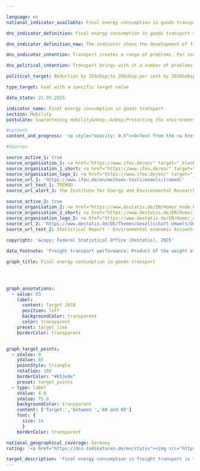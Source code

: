 ```yaml
---

language: en        
national_indicator_available: Final energy consumption in goods transport        

dns_indicator_definition: Final energy consumption in goods transport represents the energy consumption for the carriage of goods within Germany via inland shipping, by rail and by road.        

dns_indicator_definition_new: The indicator shows the development of final energy consumption for the domestic transport of goods by inland waterway, rail and road compared to the base year 2015.        

dns_indicator_intention: Transport creates a range of problems. For instance, noise and air pollution impair quality of life, especially in cities, and traffic-related emissions contribute to climate change. The emission of harmful greenhouse gases is closely linked to the energy consumed for transport purposes.<br>The aim is to reduce final energy consumption in goods transport by 15&nbsp;to 20&nbsp;% by 2030&nbsp;compared to 2005.        

dns_political_intention: Transport brings with it a number of problems. For example, noise and air pollutants affect the quality of life, particularly in cities, and transport-related emissions contribute to climate change. The emission of harmful greenhouse gases (GHG) is closely linked to the energy consumed in transport.        

political_target: Reduction by 15&nbsp;to 20&nbsp;per cent by 2030&nbsp;compared to 2015        

type_target: Goal with a specific target value        

data_state: 21.05.2025        

indicator_name: Final energy consumption in goods transport        
section: Mobility        
postulate: Guaranteeing mobility&nbsp;–&nbsp;Protecting the environment        

#content         
content_and_progress: '<p style="opacity: 0.5"><b>Text from the <a href="https://dns-indikatoren.de/assets/Publikationen/Indikatorenberichte/2022.pdf">Indicator Report 2022&nbsp;</a></b><br><br>This indicator represents the final energy consumption (FEC) attributable to the transport of goods. Final energy refers to the energy directly used in transport, such as petrol or diesel fuel. Transformation losses during fuel production as well as potential transmission losses are not taken into account. Data on domestic transport-related FEC originate from the Transport Emission Model (<abbr title="Transport Emission Model" tabindex="0">TREMOD</abbr>) database of the Institute for Energy and Environmental Research (<abbr title="Institute for Energy and Environmental Research" tabindex="0">ifeu</abbr>). <abbr title="Transport Emission Model" tabindex="0">TREMOD</abbr> is a model designed to assess transport emissions. Fuel consumption within Germany is recorded regardless of where refuelling takes place.<br><br>The same model also provides data on freight transport performance. Air freight is excluded due to its comparatively small share. Because the indicator is defined to cover only domestic FEC, the effects of increasing international interconnections of the German economy within the context of globalisation are inadequately reflected.<br><br>The politically established target for this indicator is to reduce final energy consumption in freight transport by 15&nbsp;% to 20&nbsp;% from 2005&nbsp;to 2030.<br><br>In addition to energy consumption, energy efficiency is also presented, defined as energy consumption per tonne-kilometre. The number of tonne-kilometres provides insight into how transport performance&nbsp;–&nbsp;that is, the amount of freight transported in tonnes multiplied by the distance travelled in kilometres&nbsp;–&nbsp;has changed.<br><br>In 2023, the FEC caused by freight transport amounted to 26.1&nbsp;%<sup>1</sup> of total final energy consumption in the transport sector.<br><br>In 2023, FEC in freight transport fell below the 2005&nbsp;level for the first time since 2013, showing a decline of 1.3&nbsp;%. Combined with an increase in freight transport performance of 94&nbsp;billion tonne-kilometres compared to 2005, this resulted in a significant efficiency improvement of 15.4&nbsp;% in 2023&nbsp;relative to 2005. If the recent trend continues, the minimum reduction target of 15&nbsp;% compared to 2005&nbsp;by 2030&nbsp;is likely to be narrowly achieved.<br><br>Road freight transport’s FEC in 2023&nbsp;was approximately at the 2005&nbsp;level (+0.3&nbsp;%). In contrast, energy consumption for freight transport by rail and inland waterways decreased substantially (–7.1&nbsp;% and –39.8&nbsp;%, respectively).<br><br>During the global financial and economic crisis in 2009, inflation-adjusted gross value added in the manufacturing sector declined sharply by almost 20&nbsp;%. This significant downturn particularly impacted the transport sector, which directly responds to fluctuations in goods production. The resulting lower utilisation of transport capacities explains the slight increase in average energy consumption per tonne-kilometre, despite the overall substantial decline in absolute energy consumption during the crisis years.<br><br>Following the crisis, the transport industry recovered rapidly. After freight performance in 2009&nbsp;nearly fell to the 2005&nbsp;level, it had already risen by 8.2&nbsp;% by 2010. By 2015, the pre-crisis level of 2008&nbsp;had been surpassed, and the increase continued with 12.8&nbsp;% growth until 2019&nbsp;compared to 2010. Since energy consumption during this period increased by only 8.5&nbsp;%, this resulted in an efficiency improvement of 3.8&nbsp;%. In the first year of the <abbr title="Coronavirus SARS-CoV-2" tabindex="0">COVID-19</abbr>&nbsp;pandemic, this trend reversed: energy consumption declined by 2.8&nbsp;% compared to 2019, and freight volume dropped by 3.8&nbsp;%. The impact of the pandemic on freight transport was thus less severe than in passenger transport (see Indicator 11.2.b). Overall, freight transport experienced a slight efficiency deterioration of 1.0&nbsp;%.<br><br><small><sup>1</sup> The sum of the shares of freight transport (Indicator 11.2.a) and passenger transport (Indicator 11.2.b) in total final energy consumption in transport does not equal 100&nbsp;%. This discrepancy is due to different delimitations of energy consumption in passenger and freight transport (domestic consumption; source: <abbr title="Transport Emission Model" tabindex="0">TREMOD</abbr>) and total final energy consumption in transport (domestic sales; source: AG Energiebilanzen).</small></p>'                

#Sources        

source_active_1: true
source_organisation_1: <a href="https://www.ifeu.de/en/" target="_blank" onclick="return confirm_alert('the Institute for Energy and Environmental Research', 'En')">Institute for Energy and Environmental Research</a>
source_organisation_1_short: <a href="https://www.ifeu.de/en/" target="_blank" onclick="return confirm_alert('the Institute for Energy and Environmental Research', 'En')">Institute for Energy and Environmental Research</a>
source_organisation_logo_1: <a href="https://www.ifeu.de/en/" target="_blank" onclick="return confirm_alert('the Institute for Energy and Environmental Research', 'En')"><img src="https://dns-indikatoren.de/public/OrgImgEn/ifeu.png" alt="Institute for Energy and Environmental Research" title=" Click here to visit the homepage of the organizationInstitute for Energy and Environmental Research" style="height:60px; width:148px; border:transparent"/></a>
source_url_1: 'https://www.ifeu.de/en/methods-tools/models/tremod/'
source_url_text_1: TREMOD
source_url_alert_1: the Institute for Energy and Environmental Research

source_active_2: true
source_organisation_2: <a href="https://www.destatis.de/EN/Home/_node.html" target="_blank">Federal Statistical Office</a>
source_organisation_2_short: <a href="https://www.destatis.de/EN/Home/_node.html" target="_blank">Federal Statistical Office</a>
source_organisation_logo_2: <a href="https://www.destatis.de/EN/Home/_node.html" target="_blank"><img src="https://dns-indikatoren.de/public/OrgImgEn/destatis.png" alt="Federal Statistical Office" title=" Click here to visit the homepage of the organizationFederal Statistical Office" style="height:60px; width:148px; border:transparent"/></a>
source_url_2: 'https://www.destatis.de/DE/Themen/Gesellschaft-Umwelt/Umwelt/UGR/verkehr-tourismus/_inhalt.html#sprg409790'
source_url_text_2: Statistical Report - Environmental economic Accounts (<abbr title="Environmental economic accounts" tabindex="0">UGR</abbr>) - Transport and environme (only available in German)
        
copyright: '&copy; Federal Statistical Office (Destatis), 2025'        

data_footnote: 'Freight transport performance: Product of the weight of the transported goods in tonnes (t) and the distance travelled in kilometres (km) during transport (generally only in Germany).'        

graph_title: Final energy consumption in goods transport        

        


graph_annotations:
  - value: 85
    label:
      content: Target 2030
      position: left
      backgroundColor: transparent
      color: transparent
    preset: target_line
    borderColor: transparent        


graph_target_points:
  - xValue: 9
    yValue: 85
    pointStyle: triangle
    rotation: 180
    borderColor: "#653e0e"
    preset: target_points
  - type: label
    xValue: 8.8
    yValue: 75.0
    backgroundColor: transparent
    content: ['Target:','between ','80 and 85']
    font: {
      size: 14
      }
    borderColor: transparent                

national_geographical_coverage: Germany        
rating: '<a href="https://dns-indikatoren.de/en/status"><img src="https://sdg-indikatoren.de/public/Wettersymbole/Sonne.png" title="If the trend from 2023 had continued, the target value would have been reached or missed by less than 5% of the difference between the target value and the value at that time." alt="Weathersymbol: Sun"/></a>'        

target_description: 'Final energy consumption in freight transport is to be reduced to a maximum of 85&nbsp;per cent of the 2015&nbsp;level by 2030.<br><br>Based on the target formulation, for targets without an exact target value but with a target interval, the weakest target requirement (here: reduction to 85&nbsp;per cent of the 2015&nbsp;value) is regarded as the minimum politically defined target to be met. Indicator 11.2.a has developed in the desired direction on average over the last six years. If the trend continues, the minimum requirement of 85&nbsp;per cent will just be achieved. Indicator 11.2.a is rated as "Sun" for the year 2023.'        
---
```


